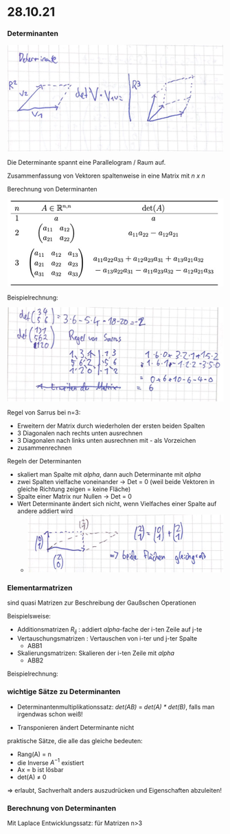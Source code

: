 # 28.10.21 



### Determinanten

![21-10-28-10-34-13](../images/21-10-28-10-34-13.jpg)

Die Determinante spannt eine Parallelogram / Raum auf.

Zusammenfassung von Vektoren spaltenweise in eine Matrix mit *n x n*



Berechnung von Determinanten

![2021-10-28-10-46](../images/2021-10-28-10-46.jpg)

Beispielrechnung: 

![21-10-28-11-00-29](../images/21-10-28-11-00-29.jpg)

Regel von Sarrus bei n=3:

- Erweitern der Matrix durch wiederholen der ersten beiden Spalten
- 3 Diagonalen nach rechts unten ausrechnen
- 3 Diagonalen nach links unten ausrechnen mit *-* als Vorzeichen
- zusammenrechnen



Regeln der Determinanten

- skaliert man Spalte mit *alpha*, dann auch Determinante mit *alpha*
- zwei Spalten vielfache voneinander -> Det = 0 (weil beide Vektoren in gleiche Richtung zeigen = keine Fläche)
- Spalte einer Matrix nur Nullen -> Det = 0
- Wert Determinante ändert sich nicht, wenn Vielfaches einer Spalte auf andere addiert wird
    - ![21-10-28-11-04-04](../images/21-10-28-11-04-04.jpg)

###  Elementarmatrizen

sind quasi Matrizen zur Beschreibung der Gaußschen Operationen

Beispielsweise:

- Additionsmatrizen $R_{ij}$ : addiert *alpha*-fache der i-ten Zeile auf j-te 
- Vertauschungsmatrizen : Vertauschen von i-ter und j-ter Spalte
    - ABB1
- Skalierungsmatrizen: Skalieren der i-ten Zeile mit *alpha*
    - ABB2

Beispielrechnung: 



### wichtige Sätze zu Determinanten

- Determinantenmultiplikationssatz: *det(AB)* = *det(A) \* det(B)*, falls man irgendwas schon weiß!

- Transponieren ändert Determinante nicht 

praktische Sätze, die alle das gleiche bedeuten: 

- Rang(A) = n
- die Inverse $A^{-1}$ existiert
- Ax = b ist lösbar
- det(A) $\neq$ 0 

=> erlaubt, Sachverhalt anders auszudrücken und Eigenschaften abzuleiten!



### Berechnung von Determinanten

Mit Laplace Entwicklungssatz: für Matrizen n>3


